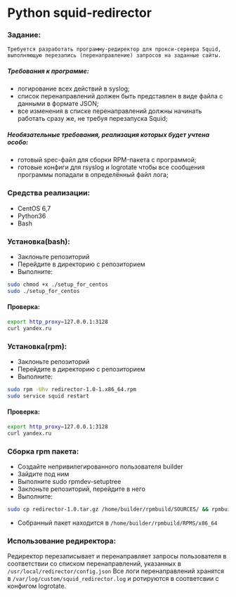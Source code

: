 # Python squid-redirector


### Задание:

`
Требуется разработать программу-реди⁠ректор для прокси-сервера Squid, 
выполняющую перезапись
(перенаправление) запросов на заданные сайты.
`

##### Требования к программе:

- логирование всех действий в syslog;
- список перенаправлений должен быть представлен в виде файла с данными 
в формате JSON;
- все изменения в списке перенаправлений должны начинать работать сразу 
же, не требуя перезапуска Squid;

##### Необязательные требования, реализация которых будет учтена особо:

- готовый spec-файл для сборки RPM-пакета с программой;
- готовые конфиги для rsyslog и logrotate чтобы все сообщения программы 
попадали в определённый файл лога;

### Средства реализации:

- CentOS 6,7
- Python36
- Bash

### Установка(bash):

- Заклоньте репозиторий
- Перейдите в директорию с репозиторием
- Выполните:

```bash
sudo chmod +x ./setup_for_centos
sudo ./setup_for_centos 
```

#### Проверка:

```bash
export http_proxy=127.0.0.1:3128
curl yandex.ru
```

### Установка(rpm):

- Заклоньте репозиторий
- Перейдите в директорию с репозиторием
- Выполните:  

```bash
sudo rpm -Uhv redirector-1.0-1.x86_64.rpm
sudo service squid restart
```

#### Проверка:

```bash
export http_proxy=127.0.0.1:3128
curl yandex.ru
```
### Сборка rpm пакета:

- Создайте непривилегированного пользователя builder
- Зайдите под ним
- Выполните   sudo rpmdev-setuptree
- Заклоньте репозиторий, перейдите в него
- Выполните:

```bash
sudo cp redirector-1.0.tar.gz /home/builder/rpmbuild/SOURCES/ && rpmbuild -bb redirector-build.spec
```

- Собранный пакет находится в `/home/builder/rpmbuild/RPMS/x86_64`

### Использование редиректора:

Редиректор перезаписывает и перенаправляет запросы пользователя в соответствии со списком перенаправлений, указанных в  `/usr/local/redirector/config.json`
Все логи перенаправлений хранятся в  `/var/log/custom/squid_redirector.log`  и ротируются в соответсвии с конфигом logrotate.
